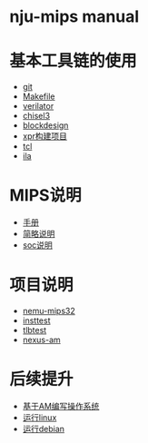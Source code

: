# nju-mips manual

# 基本工具链的使用
* [git](docs/git.md)
* [Makefile](docs/Makefile.md)
* [verilator]()
* [chisel3]()
* [blockdesign]()
* [xpr构建项目]()
* [tcl](docs/tcl.md)
* [ila](docs/ila.md)

# MIPS说明
* [手册]()
* [简略说明]()
* [soc说明]()

# 项目说明
* [nemu-mips32]()
* [insttest]()
* [tlbtest]()
* [nexus-am]()

# 后续提升
* [基于AM编写操作系统]()
* [运行linux]()
* [运行debian]()
